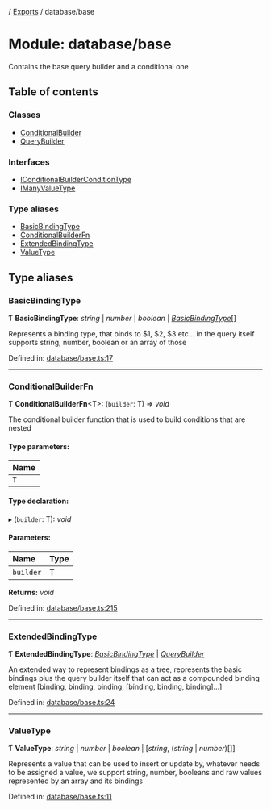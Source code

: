 [](../README.md) / [Exports](../modules.md) / database/base

# Module: database/base

Contains the base query builder and a conditional one

## Table of contents

### Classes

- [ConditionalBuilder](../classes/database_base.conditionalbuilder.md)
- [QueryBuilder](../classes/database_base.querybuilder.md)

### Interfaces

- [IConditionalBuilderConditionType](../interfaces/database_base.iconditionalbuilderconditiontype.md)
- [IManyValueType](../interfaces/database_base.imanyvaluetype.md)

### Type aliases

- [BasicBindingType](database_base.md#basicbindingtype)
- [ConditionalBuilderFn](database_base.md#conditionalbuilderfn)
- [ExtendedBindingType](database_base.md#extendedbindingtype)
- [ValueType](database_base.md#valuetype)

## Type aliases

### BasicBindingType

Ƭ **BasicBindingType**: *string* \| *number* \| *boolean* \| [*BasicBindingType*](database_base.md#basicbindingtype)[]

Represents a binding type, that binds to $1, $2, $3 etc... in the query itself
supports string, number, boolean or an array of those

Defined in: [database/base.ts:17](https://github.com/onzag/itemize/blob/11a98dec/database/base.ts#L17)

___

### ConditionalBuilderFn

Ƭ **ConditionalBuilderFn**<T\>: (`builder`: T) => *void*

The conditional builder function that is used to build
conditions that are nested

#### Type parameters:

Name |
:------ |
`T` |

#### Type declaration:

▸ (`builder`: T): *void*

#### Parameters:

Name | Type |
:------ | :------ |
`builder` | T |

**Returns:** *void*

Defined in: [database/base.ts:215](https://github.com/onzag/itemize/blob/11a98dec/database/base.ts#L215)

___

### ExtendedBindingType

Ƭ **ExtendedBindingType**: [*BasicBindingType*](database_base.md#basicbindingtype) \| [*QueryBuilder*](../classes/database_base.querybuilder.md)

An extended way to represent bindings as a tree, represents the basic bindings
plus the query builder itself that can act as a compounded binding element
[binding, binding, binding, [binding, binding, binding]...]

Defined in: [database/base.ts:24](https://github.com/onzag/itemize/blob/11a98dec/database/base.ts#L24)

___

### ValueType

Ƭ **ValueType**: *string* \| *number* \| *boolean* \| [*string*, (*string* \| *number*)[]]

Represents a value that can be used to insert or update by, whatever
needs to be assigned a value, we support string, number, booleans
and raw values represented by an array and its bindings

Defined in: [database/base.ts:11](https://github.com/onzag/itemize/blob/11a98dec/database/base.ts#L11)
